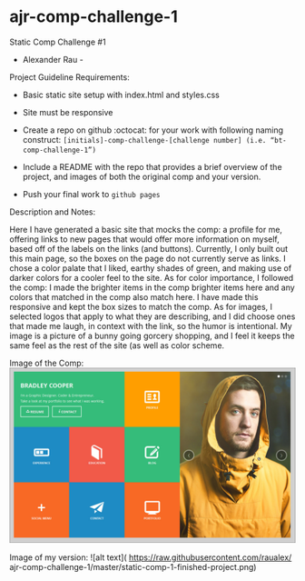 # ajr-comp-challenge-1

Static Comp Challenge #1

- Alexander Rau -

Project Guideline Requirements:

- Basic static site setup with index.html and styles.css

- Site must be responsive

- Create a repo on github :octocat: for your work with following naming construct: `[initials]-comp-challenge-[challenge number] (i.e. “bt-comp-challenge-1”)`

- Include a README with the repo that provides a brief overview of the project, and images of both the original comp and your version.

- Push your final work to `github pages`


Description and Notes:

Here I have generated a basic site that mocks the comp: a profile for me, offering links to new pages that would offer more information on myself, based off of the labels on the links 
(and buttons).  Currently, I only built out this main page, so the boxes on the page do not currently serve as links.  I chose a color palate that I liked, earthy shades of green, and making use of darker colors for a cooler feel to the site.  As for color importance, I followed the comp: I made the brighter items in the comp brighter items here and any colors that matched in the comp also match here.  I have made this responsive and kept the box sizes to match the comp.  As for images, I selected logos that apply to what they are describing, and I did choose ones that made me laugh, in context with the link, so the humor is intentional.  My image is a picture of a bunny going gorcery shopping, and I feel it keeps the same feel as the rest of the site (as well as color scheme.

Image of the Comp: ![alt text](https://raw.githubusercontent.com/raualex/ajr-comp-challenge-1/Beginning-HTML/static-comp-1-original.jpg)

Image of my version: ![alt text](
https://raw.githubusercontent.com/raualex/
ajr-comp-challenge-1/master/static-comp-1-finished-project.png)


